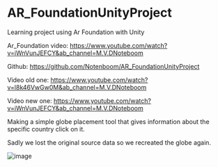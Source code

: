 # AR_FoundationUnityProject
Learning project using Ar Foundation with Unity

Ar_Foundation video: https://www.youtube.com/watch?v=iWnVunJEFCY&ab_channel=M.V.DNoteboom

Github: https://github.com/Notenboom/AR_FoundationUnityProject

Video old one: https://www.youtube.com/watch?v=l8k46VwGw0M&ab_channel=M.V.DNoteboom

Video new one: https://www.youtube.com/watch?v=iWnVunJEFCY&ab_channel=M.V.DNoteboom

Making a simple globe placement tool that gives information about the specific country click on it. 

Sadly we lost the original source data so we recreated the globe again. 

![image](https://user-images.githubusercontent.com/32570073/143292658-a513c289-3f02-4ad2-89ad-9b73de4a1dcd.png)
